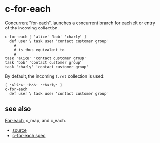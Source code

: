 
# c-for-each

Concurrent "for-each", launches a concurrent branch for each elt or entry
of the incoming collection.

```
c-for-each [ 'alice' 'bob' 'charly' ]
  def user \ task user 'contact customer group'
    #
    # is thus equivalent to
    #
task 'alice' 'contact customer group'
task 'bob' 'contact customer group'
task 'charly' 'contact customer group'
```

By default, the incoming `f.ret` collection is used:
```
[ 'alice' 'bob' 'charly' ]
c-for-each
  def user \ task user 'contact customer group'
```

## see also

[For-each](for_each.md), c_map, and c_each.


* [source](https://github.com/floraison/flor/tree/master/lib/flor/punit/c_for_each.rb)
* [c-for-each spec](https://github.com/floraison/flor/tree/master/spec/punit/c_for_each_spec.rb)

